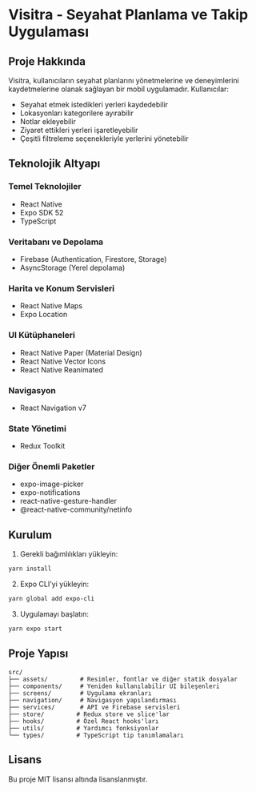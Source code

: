 # Visitra - Seyahat Planlama ve Takip Uygulaması

## Proje Hakkında
Visitra, kullanıcıların seyahat planlarını yönetmelerine ve deneyimlerini kaydetmelerine olanak sağlayan bir mobil uygulamadır. Kullanıcılar:
- Seyahat etmek istedikleri yerleri kaydedebilir
- Lokasyonları kategorilere ayırabilir
- Notlar ekleyebilir
- Ziyaret ettikleri yerleri işaretleyebilir
- Çeşitli filtreleme seçenekleriyle yerlerini yönetebilir

## Teknolojik Altyapı

### Temel Teknolojiler
- React Native
- Expo SDK 52
- TypeScript

### Veritabanı ve Depolama
- Firebase (Authentication, Firestore, Storage)
- AsyncStorage (Yerel depolama)

### Harita ve Konum Servisleri
- React Native Maps
- Expo Location

### UI Kütüphaneleri
- React Native Paper (Material Design)
- React Native Vector Icons
- React Native Reanimated

### Navigasyon
- React Navigation v7

### State Yönetimi
- Redux Toolkit

### Diğer Önemli Paketler
- expo-image-picker
- expo-notifications
- react-native-gesture-handler
- @react-native-community/netinfo

## Kurulum

1. Gerekli bağımlılıkları yükleyin:
```bash
yarn install
```

2. Expo CLI'yi yükleyin:
```bash
yarn global add expo-cli
```

3. Uygulamayı başlatın:
```bash
yarn expo start
```

## Proje Yapısı

```
src/
├── assets/         # Resimler, fontlar ve diğer statik dosyalar
├── components/     # Yeniden kullanılabilir UI bileşenleri
├── screens/        # Uygulama ekranları
├── navigation/     # Navigasyon yapılandırması
├── services/       # API ve Firebase servisleri
├── store/         # Redux store ve slice'lar
├── hooks/         # Özel React hooks'ları
├── utils/         # Yardımcı fonksiyonlar
└── types/         # TypeScript tip tanımlamaları
```

## Lisans
Bu proje MIT lisansı altında lisanslanmıştır. 